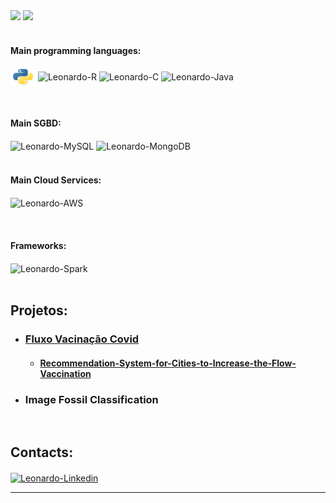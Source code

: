 <div>  
  <img height="180em" src="https://github-readme-stats.vercel.app/api?username=LeonardoSF&show_icons=true&theme=dracula&include_all_commits=true&count_private=true"/>
  <img height="180em" src="https://github-readme-stats.vercel.app/api/top-langs/?username=LeonardoSF&layout=compact&langs_count=7&theme=dracula"/>
</div><br>

<h4 style="font-weight: bold">Main programming languages:</h4>
<div style="display: inline_block">
  <img align="center" alt="Leonardo-Python" height="30" width="40" src="https://raw.githubusercontent.com/devicons/devicon/master/icons/python/python-original.svg"/>
  <img align="center" alt="Leonardo-R" height="30" width="40" src="https://cdn.jsdelivr.net/gh/devicons/devicon/icons/r/r-original.svg" />
  
  <img align="center" alt="Leonardo-C" height="30" width="40" src="https://cdn.jsdelivr.net/gh/devicons/devicon/icons/c/c-original.svg"/>
  
  <img align="center" alt="Leonardo-Java" height="30" width="40" src="https://cdn.jsdelivr.net/gh/devicons/devicon/icons/java/java-original.svg" />
</div>

<br><h4 style="font-weight: bold">Main SGBD:</h4>
<div style="display: inline_block">
  <img align="center" alt="Leonardo-MySQL" height="30" width="40" src="https://cdn.jsdelivr.net/gh/devicons/devicon/icons/mysql/mysql-original.svg"/>
  
  <img align="center" alt="Leonardo-MongoDB" height="30" width="40" src="https://cdn.jsdelivr.net/gh/devicons/devicon/icons/mongodb/mongodb-original.svg"/>
</div
  
  <br><h4 style="font-weight: bold">Main Cloud Services:</h4>
 <div style="display: inline_block">
     </div>
   <img align="center" alt="Leonardo-AWS" height="30" width="40" src="https://cdn.jsdelivr.net/gh/devicons/devicon/icons/amazonwebservices/amazonwebservices-original.svg"/>
   
  <br><h4 style="font-weigth: bold">Frameworks:</h4>
  <div style="display: inline_block">
    <img align="center" alt="Leonardo-Spark" height="30" width="40" src="https://upload.wikimedia.org/wikipedia/commons/f/f3/Apache_Spark_logo.svg"/>
  </div><br/>
  
  
 <h2>Projetos:</h2>
  
  <ul>
    <li><h3><a href="https://fluxovacinacaocovid.web.app/" target="_blank">Fluxo Vacinação Covid</a></h3></li>
      <ul>
        <li><h4><a href="https://recomendacao-cidades.herokuapp.com/">Recommendation-System-for-Cities-to-Increase-the-Flow-Vaccination</a></h4></li>
      </ul>
    <li><h3>Image Fossil Classification</h3></li>
    
  </ul><br/>
  
   <h2>Contacts:</h2>
     <div style="display: inline_block">
       <a href="https://www.linkedin.com/in/leonardo-teixeira-c%C3%A2ndido-286065191/"   target="_blank"><img align="center" alt="Leonardo-Linkedin" height="40" width="40"           src="https://cdn2.iconfinder.com/data/icons/social-media-2285/512/1_Linkedin_unofficial_colored_svg-256.png"/></a>
     </div>

****
